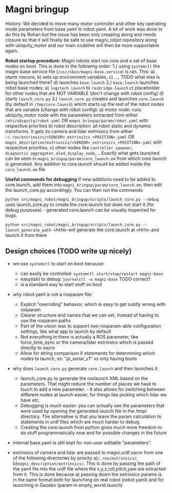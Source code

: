 # Magni bringup

History:
We decided to move many motor controller and other key operating mode parameters from base.yaml to robot.yaml.
A lot of work was done to do this by Rohan but the issue has been only creaping along and needs closure so that it will finally be safe to use magni_robot repository along with ubiquity_motor and our main codeline will then be more supportable again.

**Robot startup procedure:**
Magni robots start ros core and a set of base nodes on boot. This is done in the following order:
1.) using `systemctl` the magni-base service file (`/usr/sbin/magni-base.service`) is ran. This:
  a) starts roscore,
  b) sets up environment variables,
  c) ..., TODO what else is being launched there?
  d) launches `base.launch`
2.) `base.launch` launches robot base nodes:
  a) `logitech.launch`
  b) `rosbridge.launch` 
  c) placeholder for other nodes that are NOT VARIABLE (don't change with robot config)
  d) starts `launch_core.py`
3.) `launch_core.py` creates and launches `core.launch` (by default in `/tmp/core.launch`) which starts up the rest of the robot nodes that are variable (change with robot config):
  a) motor node: runs ubiquity_motor node with the parameters extracted from either `/etc/ubiquity/robot.yaml` OR `magni_bringup/param/robot.yaml` with respective priorities
  b) robot description: all robot static and dynamic transforms. It gets its camera and lidar extrinsics from either `~/.ros/extrinsics/<SENSOR>_extrinsics_<POSITION>.yaml` OR `magni_description/extrinsics/<SENSOR>_extrinsics_<POSITION>.yaml` with respective priorities. 
  c) other nodes like `controller_spawner`, `diagnostic_aggregator`, `oled_display_node`,... Exactly what gets launched can be seen in `magni_bringup/param/core_launch.em` from which core.launch is generated. Any addition to core.launch should be added inside the `core_launch.em` file

**Useful commands for debugging**
If new additions need to be added to core.launch, add them into `magni_bringup/param/core_launch.em`, then edit the launch_core.py accordingly. You can then run the commands:

`python src/magni_robot/magni_bringup/scripts/launch_core.py --debug` uses launch_core.py to create the core.launch but does not start it (for debug purposes) - generated core.launch can be visually inspected for bugs.

`python src/magni_robot/magni_bringup/scripts/launch_core.py --launch_generate_path <PATH>` will generate the core.launch at `<PATH>` and launch it from there





## Design choices (TODO write up nicely)
 - we use `systemctl` to start on boot because:
   - can easily be controlled: `systemctl start/stop/restart magni-base`
   - easy(ish) to debug: `journalctl -u magni-base` TODO correct?
   - is a standard way to start stuff on boot
  
 - why robot.yaml is not a rosparam file: 
    - Explicit "overriding" behavior, which is easy to get subtly wrong with rosparam
    - Clearer structure and names that we can set, instead of having to use the rosparam paths
    - Part of the vision was to support non-rosparam-able configuration settings, like what app to launch by default
    - Not everything in there is actually a ROS parameter, like force_time_sync or the camera/lidar extrinsics which is passed directly to xacro
    - Allow for string comparison if statements for determining which nodes to launch, ex: "pi_sonar_v1" vs only having bools

 - why does `launch_core.py` generate `core.launch` and then launches it:
    - launch_core.py to generate the roslaunch XML based on the parameters. That might reduce the number of places we have to touch to add a new parameter.  - It also allows for switching between different nodes at launch easier, for things like picking which lidar we have etc.
    - Debugging is much easier: you can actually see the parameters that were used by opening the generated launch file in the /tmp/ directory. The alternative is that you leave the param calculation to statements in urdf files which are much harder to debug.
    - Creating the core.launch from python gives much more freedom to do stuff programmatically now and for possible changes in the future

 - internal base.yaml is still kept for non-user editable "parameters".

 - extrinsics of camera and lidar are passed to magni.urdf.xacro from one of the following directories by priority a)`/.ros/extrinsics/`, b)`magni_description/extrinsics/`. This is done by passing the path of the yaml file into the urdf file where the x,y,z,roll,pitch,yaw are extracted from it. This is done because a) passing down the extrinsics params is in the same format both for launching on real robot (robot.yaml) and for launching in Gazebo (param in empty_world.launch)